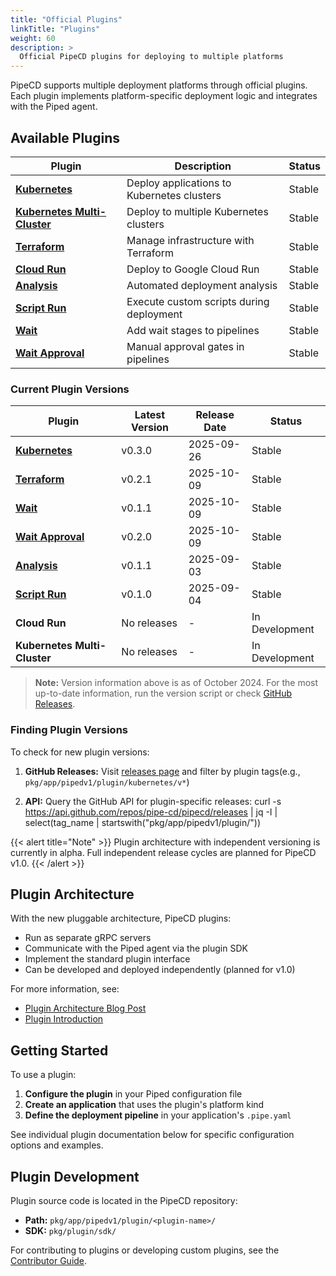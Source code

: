 ```yaml
---
title: "Official Plugins"
linkTitle: "Plugins"
weight: 60
description: >
  Official PipeCD plugins for deploying to multiple platforms
---
```


PipeCD supports multiple deployment platforms through official plugins. Each plugin implements platform-specific deployment logic and integrates with the Piped agent.

## Available Plugins

| Plugin | Description | Status |
|--------|-------------|--------|
| **[Kubernetes](kubernetes/)** | Deploy applications to Kubernetes clusters | Stable |
| **[Kubernetes Multi-Cluster](kubernetes-multicluster/)** | Deploy to multiple Kubernetes clusters | Stable |
| **[Terraform](terraform/)** | Manage infrastructure with Terraform | Stable |
| **[Cloud Run](cloudrun/)** | Deploy to Google Cloud Run | Stable |
| **[Analysis](analysis/)** | Automated deployment analysis | Stable |
| **[Script Run](scriptrun/)** | Execute custom scripts during deployment | Stable |
| **[Wait](wait/)** | Add wait stages to pipelines | Stable |
| **[Wait Approval](waitapproval/)** | Manual approval gates in pipelines | Stable |


### Current Plugin Versions

| Plugin | Latest Version | Release Date | Status |
|--------|----------------|--------------|--------|
| **[Kubernetes](kubernetes/)** | v0.3.0 | 2025-09-26 | Stable |
| **[Terraform](terraform/)** | v0.2.1 | 2025-10-09 | Stable |
| **[Wait](wait/)** | v0.1.1 | 2025-10-09 | Stable |
| **[Wait Approval](waitapproval/)** | v0.2.0 | 2025-10-09 | Stable |
| **[Analysis](analysis/)** | v0.1.1 | 2025-09-03 | Stable |
| **[Script Run](scriptrun/)** | v0.1.0 | 2025-09-04 | Stable |
| **Cloud Run** | No releases | - | In Development |
| **Kubernetes Multi-Cluster** | No releases | - | In Development |

> **Note:** Version information above is as of October 2024. For the most up-to-date information, run the version script or check [GitHub Releases](https://github.com/pipe-cd/pipecd/releases).

### Finding Plugin Versions

To check for new plugin versions:

1. **GitHub Releases:** Visit [releases page](https://github.com/pipe-cd/pipecd/releases) and filter by plugin tags(e.g., `pkg/app/pipedv1/plugin/kubernetes/v*`)

2. **API:** Query the GitHub API for plugin-specific releases:
 curl -s https://api.github.com/repos/pipe-cd/pipecd/releases | jq -I | select(tag_name |  startswith("pkg/app/pipedv1/plugin/"))

{{< alert title="Note" >}}
Plugin architecture with independent versioning is currently in alpha. Full independent release cycles are planned for PipeCD v1.0.
{{< /alert >}}

## Plugin Architecture

With the new pluggable architecture, PipeCD plugins:

- Run as separate gRPC servers
- Communicate with the Piped agent via the plugin SDK
- Implement the standard plugin interface
- Can be developed and deployed independently (planned for v1.0)

For more information, see:
- [Plugin Architecture Blog Post](/blog/plugin-arch-piped-alpha/)
- [Plugin Introduction](/blog/plugin-intro/)

## Getting Started

To use a plugin:

1. **Configure the plugin** in your Piped configuration file
2. **Create an application** that uses the plugin's platform kind
3. **Define the deployment pipeline** in your application's `.pipe.yaml`

See individual plugin documentation below for specific configuration options and examples.

## Plugin Development

Plugin source code is located in the PipeCD repository:
- **Path:** `pkg/app/pipedv1/plugin/<plugin-name>/`
- **SDK:** `pkg/plugin/sdk/`

For contributing to plugins or developing custom plugins, see the [Contributor Guide](https://github.com/pipe-cd/pipecd/blob/master/CONTRIBUTING.md).
